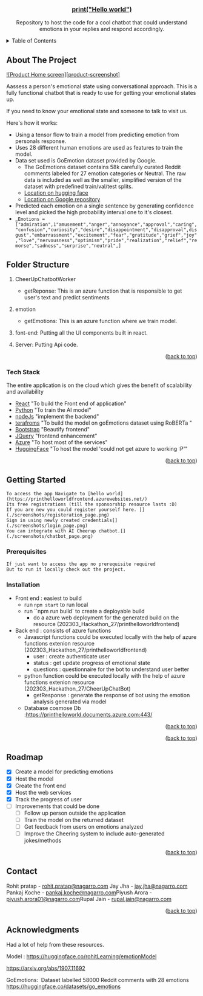 <a name="readme-top"></a>

<!-- PROJECT LOGO -->
<br />
<div align="center">
  <a href="https://printhelloworldfrontend.azurewebsites.net/">

  <h3 align="center">print("Hello world")</h3>
</a>
  <p align="center">
    Repository to host the code for a cool chatbot that could understand emotions in your replies and respond accordingly.
  </p>
</div>

<!-- TABLE OF CONTENTS -->
<details>
  <summary>Table of Contents</summary>
  <ol>
    <li>
      <a href="#about-the-project">About The Project</a>
      <ul>
        <li><a href="#tech-stack">Tech stack</a></li>
      </ul>
    </li>
    <li>
      <a href="#getting-started">Getting Started</a>
      <ul>
        <li><a href="#prerequisites">Prerequisites</a></li>
        <li><a href="#installation">Installation</a></li>
      </ul>
    </li>
    <li><a href="#roadmap">Roadmap</a></li>
    <li><a href="#contact">Contact</a></li>
    <li><a href="#acknowledgments">Acknowledgments</a></li>
  </ol>
</details>

<!-- ABOUT THE PROJECT -->

## About The Project

[![Product Home screen][product-screenshot]](https://printhelloworldfrontend.azurewebsites.net/)

Aassess a person's emotional state using conversational approach. This is a fully functional chatbot that is ready to use for getting your emotional states up.

If you need to know your emotional state and someone to talk to visit us.

Here's how it works:

- Using a tensor flow to train a model from predicting emotion from personals response.
- Uses 28 different human emotions are used as features to train the model.
- Data set used is GoEmotion dataset provided by Google.
  - The GoEmotions dataset contains 58k carefully curated Reddit comments labeled for 27 emotion categories or Neutral. The raw data is included as well as the smaller, simplified version of the dataset with predefined train/val/test splits.
  - [Location on hugging face](https://huggingface.co/datasets/go_emotions)
  - [Location on Google repository](https://github.com/google-research/google-research/tree/master/goemotions)
- Predicted each emotion on a single sentence by generating confidence level and
  picked the high probability interval one to it's closest.
- \_`Emotions = ["admiration",1"amusement","anger","annoyance","approval","caring","confusion","curiosity","desire","disappointment","disapproval",disgust","embarrassment","excitement","fear","gratitude","grief","joy","love","nervousness","optimism","pride","realization","relief","remorse","sadness","surprise","neutral",]`

## Folder Structure

1. CheerUpChatbotWorker

   - getReponse: This is an azure function that is responsible to get user's text and predict sentiments

2. emotion

   - getEmotions: This is an azure function where we train model.

3. font-end: Putting all the UI components built in react.
4. Server: Putting Api code.

<p align="right">(<a href="#readme-top">back to top</a>)</p>

### Tech Stack

The entire application is on the cloud which gives the benefit of scalability and availability

- [React](https://legacy.reactjs.org/docs/getting-started.html) "To build the Front end of application"
- [Python](https://www.python.org/) "To train the AI model"
- [nodeJs](https://nodejs.org/en) "implement the backend"
- [terafroms](https://www.terraform.io/) "To build the model on goEmotions dataset using RoBERTa "
- [Bootstrap](https://getbootstrap.com/) "Beautify frontend"
- [JQuery](https://jquery.com/) "frontend enhancement"
- [Azure](https://azure.microsoft.com/en-in/) "To host most of the services"
- [HuggingFace](https://huggingface.co/arpanghoshal/EmoRoBERTa) "To host the model 'could not get azure to working :P'"

<p align="right">(<a href="#readme-top">back to top</a>)</p>

<!-- GETTING STARTED -->

## Getting Started

    To access the app Navigate to [hello world](https://printhelloworldfrontend.azurewebsites.net/)
    Its free registrations (till the sponsorship resource lasts :D)
    If you are new you could register yourself here. [](./screenshots/registeration_page.png)
    Sign in using newly created credentials[](./screenshots/login_page.png)
    You can integrate with AI Cheerup chatbot.[](./screenshots/chatbot_page.png)

### Prerequisites

    If just want to access the app no prerequisite required
    But to run it locally check out the project.

### Installation

- Front end : easiest to build
  - run `npm start` to run local
  - run ``npm run build` to create a deployable build
    - do a azure web deployment for the generated build on the resource (202303_Hackathon_27/printhelloworldfrontend)
- Back end : consists of azure functions
  - Javascript functions could be executed locally with the help of azure functions extenion resource (202303_Hackathon_27/printhelloworldfrontend)
    - user : create authenticate user
    - status : get update progress of emotional state
    - questions : questionnaire for the bot to understand user better
  - python function could be executed locally with the help of azure functions extenion resource (202303_Hackathon_27/CheerUpChatBot)
    - getResponse : generate the response of bot using the emotion analysis generated via model
  - Database
    cosmose Db :https://printhelloworld.documents.azure.com:443/

<p align="right">(<a href="#readme-top">back to top</a>)</p>

<!-- USAGE EXAMPLES -->

<p align="right">(<a href="#readme-top">back to top</a>)</p>

<!-- ROADMAP -->

## Roadmap

- [x] Create a model for predicting emotions
- [x] Host the model
- [x] Create the front end
- [x] Host the web services
- [x] Track the progress of user
- [ ] Improvements that could be done
  - [ ] Follow up person outside the application
  - [ ] Train the model on the returned dataset
  - [ ] Get feedback from users on emotions analyzed
  - [ ] Improve the Cheering system to include auto-generated jokes/methods

<p align="right">(<a href="#readme-top">back to top</a>)</p>

<!-- CONTACT -->

## Contact

Rohit pratap - rohit.pratap@nagarro.com
Jay Jha - jay.jha@nagarro.com
Pankaj Koche - pankaj.koche@nagarro.com​
Piyush Arora​ - piyush.arora01@nagarro.com​
Rupal Jain​ - rupal.jain@nagarro.com​

<p align="right">(<a href="#readme-top">back to top</a>)</p>

<!-- ACKNOWLEDGMENTS -->

## Acknowledgments

Had a lot of help from these resources.

Model : https://huggingface.co/rohitLearning/emotionModel

https://arxiv.org/abs/1907.11692

GoEmotions:  Dataset labelled 58000 Reddit comments with 28 emotions
https://huggingface.co/datasets/go_emotions
